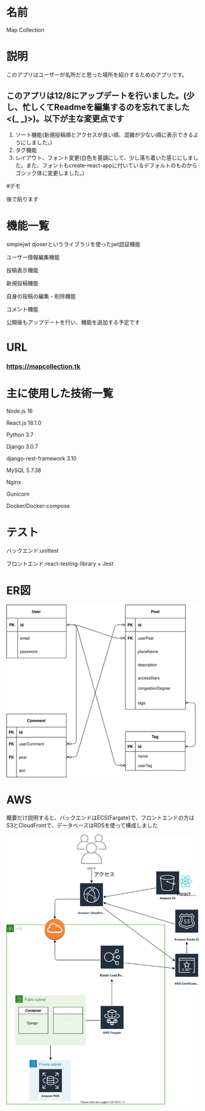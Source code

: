 # 名前
Map Collection


# 説明
このアプリはユーザーが名所だと思った場所を紹介するためのアプリです。

## このアプリは12/8にアップデートを行いました。(少し、忙しくてReadmeを編集するのを忘れてました<(_ _)>)。以下が主な変更点です
1. ソート機能(新規投稿順とアクセスが良い順、混雑が少ない順に表示できるようにしました。)
2. タグ機能
3. レイアウト、フォント変更(白色を基調にして、少し落ち着いた感じにしました。また、フォントもcreate-react-appに付いているデフォルトのものからゴシック体に変更しました。)

#デモ

後で貼ります

# 機能一覧
simplejwt djoserというライブラリを使ったjwt認証機能

ユーザー情報編集機能

投稿表示機能

新規投稿機能

自身の投稿の編集・削除機能

コメント機能

公開後もアップデートを行い、機能を追加する予定です

# URL
### https://mapcollection.tk


# 主に使用した技術一覧
Node.js 16

React.js 18.1.0

Python 3.7

Django 3.0.7

django-rest-framework 3.10

MySQL 5.7.38

Nginx

Gunicorn

Docker/Docker-compose

# テスト
バックエンド:unittest

フロントエンド:react-testing-library + Jest


# ER図

![](er-piture.drawio.svg)

# AWS

概要だけ説明すると、バックエンドはECS(Fargate)で、フロントエンドの方はS3とCloudFrontで、データベースはRDSを使って構成しました

![](aws-infra.svg)
